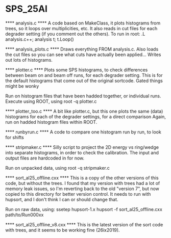# SPS_25Al

**** analysis.c ****
A code based on MakeClass, it plots histograms from trees, so it loops over multiplicities, etc. It also reads in cut files for each degrader setting (if you comment out the others). 
To run in root:
.L analysis.c++; analysis t; t.Loop()

**** analysis_plots.c ****
Draws everything FROM analysis.c. Also loads the cut files so you can see what cuts have actually been applied... Writes out lots of histograms. 

**** plotter.c ****
 Plots some SPS histograms, to check differences between beam on and beam off runs, for each degrader setting. This is for the default histograms that come out of the original sortcode. Gated things might be wonky                    

 Run on histogram files that have been hadded together, or individual runs. Execute using ROOT, using root -q plotter.c

**** plotter_too.c ****
A bit like plotter.c, but this one plots the same (data) histograms for each of the degrader settings, for a direct comparison
Again, run on hadded histogram files within ROOT. 

**** runbyrun.c ****
A code to compare one histogram run by run, to look for shifts

**** stripmaker.c ****
Silly script to project the 2D energy vs ring/wedge into separate histograms, in order to check the calibration. 
The input and output files are hardcoded in for now. 

Run on unpacked data, using root -q stripmaker.c

**** sort_al25_offline.cxx ****
This is a copy of the other versions of this code, but without the trees. I found that my version with trees
had a lot of memory leak issues, so I'm reverting back to the old "version 7", but now copied to this directory
for better version control. It needs to run with hupsort, and I don't think I can or should change that. 

Run on raw data, using:
ssetep hupsort-1.x
hupsort -f sort_al25_offline.cxx path/to/Run000xx

**** sort_al25_offline_v8.cxx ****
This is the latest version of the sort code with trees, and it seems to be working fine (26ix2019). 
                       
